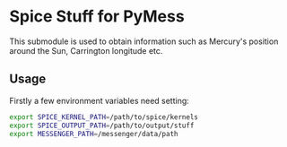 # Spice Stuff for PyMess

This submodule is used to obtain information such as Mercury's position around the Sun, Carrington longitude etc.

## Usage

Firstly a few environment variables need setting:

```bash
export SPICE_KERNEL_PATH=/path/to/spice/kernels
export SPICE_OUTPUT_PATH=/path/to/output/stuff
export MESSENGER_PATH=/messenger/data/path
```



 